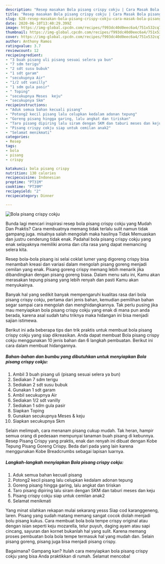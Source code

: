 ```yaml
---
description: "Resep masakan Bola pisang crispy cokju | Cara Masak Bola pisang crispy cokju Yang Enak Banget"
title: "Resep masakan Bola pisang crispy cokju | Cara Masak Bola pisang crispy cokju Yang Enak Banget"
slug: 628-resep-masakan-bola-pisang-crispy-cokju-cara-masak-bola-pisang-crispy-cokju-yang-enak-banget
date: 2020-06-10T13:40:29.399Z
image: https://img-global.cpcdn.com/recipes/f993dc40d0eec6a4/751x532cq70/bola-pisang-crispy-cokju-foto-resep-utama.jpg
thumbnail: https://img-global.cpcdn.com/recipes/f993dc40d0eec6a4/751x532cq70/bola-pisang-crispy-cokju-foto-resep-utama.jpg
cover: https://img-global.cpcdn.com/recipes/f993dc40d0eec6a4/751x532cq70/bola-pisang-crispy-cokju-foto-resep-utama.jpg
author: Anthony Ramos
ratingvalue: 3.7
reviewcount: 12
recipeingredient:
- "3 buah pisang uli pisang sesuai selera ya bun"
- "7 sdm terigu"
- "2 sdt susu bubuk"
- "1 sdt garam"
- "secukupnya Air"
- "1/2 sdt vanilly"
- "1 sdm gula pasir"
- " Toping"
- "secukupnya Meses  keju"
- "secukupnya Skm"
recipeinstructions:
- "Aduk semua bahan kecuali pisang"
- "Potong2 kecil pisang lalu celupkan kedalam adonan tepung"
- "Goreng pisang hingga garing, lalu angkat dan tiriskan"
- "Taro pisang dipiring lalu siram dengan SKM dan taburi meses dan keju"
- "Pisang crispy cokju siap untuk cemilan anak2"
- "Selamat menikmati"
categories:
- Resep
tags:
- bola
- pisang
- crispy

katakunci: bola pisang crispy 
nutrition: 130 calories
recipecuisine: Indonesian
preptime: "PT31M"
cooktime: "PT39M"
recipeyield: "2"
recipecategory: Dinner

---
```



![Bola pisang crispy cokju](https://img-global.cpcdn.com/recipes/f993dc40d0eec6a4/751x532cq70/bola-pisang-crispy-cokju-foto-resep-utama.jpg)

Bunda lagi mencari inspirasi resep bola pisang crispy cokju yang Mudah Dan Praktis? Cara membuatnya memang tidak terlalu sulit namun tidak gampang juga. misalnya salah mengolah maka hasilnya Tidak Memuaskan dan justru cenderung tidak enak. Padahal bola pisang crispy cokju yang enak selayaknya memiliki aroma dan cita rasa yang dapat memancing selera kita.

Resep bola-bola pisang isi selai coklat lumer yang digoreng crispy bisa menambah kreasi dan variasi dalam mengolah pisang goreng menjadi cemilan yang enak. Pisang goreng crispy memang lebih menarik jika dibandingkan dengan pisang goreng biasa. Dalam menu satu ini, Kamu akan merasakan tepung pisang yang lebih renyah dan pasti Kamu akan menyukainya.

Banyak hal yang sedikit banyak mempengaruhi kualitas rasa dari bola pisang crispy cokju, pertama dari jenis bahan, kemudian pemilihan bahan segar sampai cara mengolah dan menghidangkannya. Tak perlu pusing jika mau menyiapkan bola pisang crispy cokju yang enak di mana pun anda berada, karena asal sudah tahu triknya maka hidangan ini bisa menjadi sajian istimewa.


Berikut ini ada beberapa tips dan trik praktis untuk membuat bola pisang crispy cokju yang siap dikreasikan. Anda dapat membuat Bola pisang crispy cokju menggunakan 10 jenis bahan dan 6 langkah pembuatan. Berikut ini cara dalam membuat hidangannya.

<!--inarticleads1-->

##### Bahan-bahan dan bumbu yang dibutuhkan untuk menyiapkan Bola pisang crispy cokju:

1. Ambil 3 buah pisang uli (pisang sesuai selera ya bun)
1. Sediakan 7 sdm terigu
1. Sediakan 2 sdt susu bubuk
1. Gunakan 1 sdt garam
1. Ambil secukupnya Air
1. Sediakan 1/2 sdt vanilly
1. Sediakan 1 sdm gula pasir
1. Siapkan  Toping
1. Gunakan secukupnya Meses &amp; keju
1. Siapkan secukupnya Skm


Selain melimpah, cara menanam pisang cukup mudah. Tak heran, hampir semua orang di pedesaan mempunyai tanaman buah pisang di kebunnya. Resep Pisang Crispy yang praktis, enak dan renyah ini dibuat dengan Kobe Tepung Pisang Goreng Crispy. Beda dari pada yang lain karena menggunakan Kobe Breadcrumbs sebagai lapisan luarnya. 

<!--inarticleads2-->

##### Langkah-langkah menyiapkan Bola pisang crispy cokju:

1. Aduk semua bahan kecuali pisang
1. Potong2 kecil pisang lalu celupkan kedalam adonan tepung
1. Goreng pisang hingga garing, lalu angkat dan tiriskan
1. Taro pisang dipiring lalu siram dengan SKM dan taburi meses dan keju
1. Pisang crispy cokju siap untuk cemilan anak2
1. Selamat menikmati


Yang minat silahkan rekapan mulai sekarang yesss Siap cod karanggeneng, laren. Pisang yang sudah matang memang sangat cocok diolah menjadi bolu pisang kukus. Cara membuat bola bola tempe crispy original atau dengan isian seperti keju mozarella, telur puyuh, daging ayam atau sapi cincang, sayuran dan kornet bukanlah hal yang sulit. Karena memang proses pembuatan bola bola tempe termasuk hal yang mudah dan. Selain pisang goreng, pisang juga bisa menjadi pisang crispy. 

Bagaimana? Gampang kan? Itulah cara menyiapkan bola pisang crispy cokju yang bisa Anda praktikkan di rumah. Selamat mencoba!
